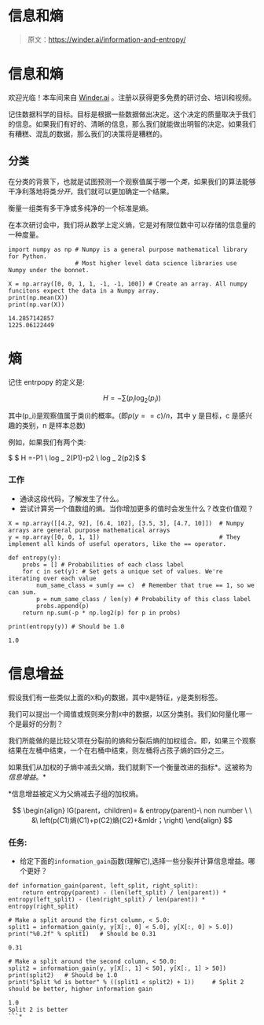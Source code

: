 # 信息和熵

> 原文：<https://winder.ai/information-and-entropy/>

# 信息和熵

欢迎光临！本车间来自 [Winder.ai](https://Winder.ai/?utm_source=winderresearch&utm_medium=notebook&utm_campaign=workshop&utm_term=individual) 。注册以获得更多免费的研讨会、培训和视频。

记住数据科学的目标。目标是根据一些数据做出决定。这个决定的质量取决于我们的信息。如果我们有好的、清晰的信息，那么我们就能做出明智的决定。如果我们有糟糕、混乱的数据，那么我们的决策将是糟糕的。

## 分类

在分类的背景下，也就是试图预测一个观察值属于哪一个*类*，如果我们的算法能够干净利落地将类*分开*，我们就可以更加确定一个结果。

衡量一组类有多干净或多纯净的一个标准是熵。

在本次研讨会中，我们将从数学上定义熵，它是对有限位数中可以存储的信息量的一种度量。

```
import numpy as np # Numpy is a general purpose mathematical library for Python.
                   # Most higher level data science libraries use Numpy under the bonnet. 
```

```
X = np.array([0, 0, 1, 1, -1, -1, 100]) # Create an array. All numpy funcitons expect the data in a Numpy array.
print(np.mean(X))
print(np.var(X)) 
```

```
14.2857142857
1225.06122449 
```

# 熵

记住 entrpopy 的定义是:

$$H=-\sum(p_i \log_2 (p_i))$$

其中\(p_i\)是观察值属于类\(i\)的概率。(即$p(y==c)/n$，其中 y 是目标，c 是感兴趣的类别，n 是样本总数)

例如，如果我们有两个类:

$ $ H =-P1 \ log _ 2(P1)-p2 \ log _ 2(p2)$ $

### 工作

*   通读这段代码，了解发生了什么。
*   尝试计算另一个值数组的熵。当你增加更多的值时会发生什么？改变价值观？

```
X = np.array([[4.2, 92], [6.4, 102], [3.5, 3], [4.7, 10]])  # Numpy arrays are general purpose mathematical arrays
y = np.array([0, 0, 1, 1])                                  # They implement all kinds of useful operators, like the == operator. 
```

```
def entropy(y):
    probs = [] # Probabilities of each class label
    for c in set(y): # Set gets a unique set of values. We're iterating over each value
        num_same_class = sum(y == c)  # Remember that true == 1, so we can sum.
        p = num_same_class / len(y) # Probability of this class label
        probs.append(p)
    return np.sum(-p * np.log2(p) for p in probs) 
```

```
print(entropy(y)) # Should be 1.0 
```

```
1.0 
```

# 信息增益

假设我们有一些类似上面的`X`和`y`的数据，其中`X`是特征，`y`是类别标签。

我们可以提出一个阈值或规则来分割`X`中的数据，以区分类别。我们如何量化哪一个是最好的分割？

我们所能做的是比较父项在分裂前的熵和分裂后熵的加权组合。即，如果三个观察结果在左桶中结束，一个在右桶中结束，则左桶将占孩子熵的四分之三。

如果我们从加权的子熵中减去父熵，我们就剩下一个衡量改进的指标*。这被称为*信息增益*。*

 *信息增益被定义为父熵减去子组的加权熵。

$$ \begin{align} IG(parent，children)= & entropy(parent)-\ non number \ \
&\ left(p(C1)熵(C1)+p(C2)熵(C2)+&mldr；\right) \end{align} $$

### 任务:

*   给定下面的`information_gain`函数(理解它),选择一些分裂并计算信息增益。哪个更好？

```
def information_gain(parent, left_split, right_split):
    return entropy(parent) - (len(left_split) / len(parent)) * entropy(left_split) - (len(right_split) / len(parent)) * entropy(right_split) 
```

```
# Make a split around the first column, < 5.0:
split1 = information_gain(y, y[X[:, 0] < 5.0], y[X[:, 0] > 5.0])
print("%0.2f" % split1)   # Should be 0.31 
```

```
0.31 
```

```
# Make a split around the second column, < 50.0:
split2 = information_gain(y, y[X[:, 1] < 50], y[X[:, 1] > 50])
print(split2)   # Should be 1.0
print("Split %d is better" % ((split1 < split2) + 1))     # Split 2 should be better, higher information gain 
```

```
1.0
Split 2 is better 
```*